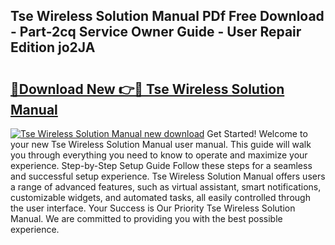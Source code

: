 ## Tse Wireless Solution Manual PDf Free Download - Part-2cq Service Owner Guide - User Repair Edition jo2JA

# <h2><a href="http://bc65171.oget.top/?id=Tse+Wireless+Solution+Manual">🔗Download New 👉🔴 Tse Wireless Solution Manual</a></h2>

[![Tse Wireless Solution Manual new download](https://i.imgur.com/5g1atiW.png)](http://bc65171.oget.top/?id=Tse+Wireless+Solution+Manual)
Get Started! Welcome to your new Tse Wireless Solution Manual user manual. This guide will walk you through everything you need to know to operate and maximize your experience. Step-by-Step Setup Guide Follow these steps for a seamless and successful setup experience. Tse Wireless Solution Manual offers users a range of advanced features, such as virtual assistant, smart notifications, customizable widgets, and automated tasks, all easily controlled through the user interface. Your Success is Our Priority Tse Wireless Solution Manual. We are committed to providing you with the best possible experience.
